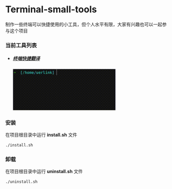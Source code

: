 # Terminal-small-tools
制作一些终端可以快捷使用的小工具，但个人水平有限，大家有兴趣也可以一起参与这个项目

### 当前工具列表
- ##### [终端快捷翻译](./fy/README.md)
    ![](./fy/Translate-demo.gif)

### 安装
在项目根目录中运行 **install.sh** 文件
```bash
./install.sh
```
### 卸载
在项目根目录中运行 **uninstall.sh** 文件
```bash
./uninstall.sh
```